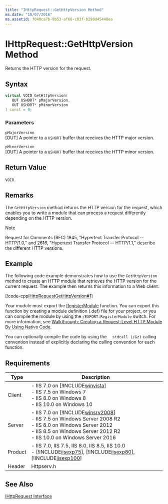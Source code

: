 ```yaml
---
title: "IHttpRequest::GetHttpVersion Method"
ms.date: "10/07/2016"
ms.assetid: f040ca7b-9b53-af66-c03f-b298d45448ea
---
```

# IHttpRequest::GetHttpVersion Method
Returns the HTTP version for the request.  
  
## Syntax  
  
```cpp  
virtual VOID GetHttpVersion(  
   OUT USHORT* pMajorVersion,  
   OUT USHORT* pMinorVersion  
) const = 0;  
```  
  
### Parameters  
 `pMajorVersion`  
 [OUT] A pointer to a `USHORT` buffer that receives the HTTP major version.  
  
 `pMinorVersion`  
 [OUT] A pointer to a `USHORT` buffer that receives the HTTP minor version.  
  
## Return Value  
 `VOID`.  
  
## Remarks  
 The `GetHttpVersion` method returns the HTTP version for the request, which enables you to write a module that can process a request differently depending on the HTTP version.  
  
> [!NOTE]
>  Request for Comments (RFC) 1945, "Hypertext Transfer Protocol -- HTTP/1.0," and 2616, "Hypertext Transfer Protocol -- HTTP/1.1," describe the different HTTP versions.  
  
## Example  
 The following code example demonstrates how to use the `GetHttpVersion` method to create an HTTP module that retrieves the HTTP version for the current request. The example then returns this information to a Web client.  
  
 [!code-cpp[IHttpRequestGetHttpVersion#1](~/samples/snippets/cpp/VS_Snippets_IIS/IIS7/IHttpRequestGetHttpVersion/cpp/IHttpRequestGetHttpVersion.cpp#1)]  
  
 Your module must export the [RegisterModule](../../web-development-reference/native-code-api-reference/pfn-registermodule-function.md) function. You can export this function by creating a module definition (.def) file for your project, or you can compile the module by using the `/EXPORT:RegisterModule` switch. For more information, see [Walkthrough: Creating a Request-Level HTTP Module By Using Native Code](../../web-development-reference/native-code-development-overview/walkthrough-creating-a-request-level-http-module-by-using-native-code.md).  
  
 You can optionally compile the code by using the `__stdcall (/Gz)` calling convention instead of explicitly declaring the calling convention for each function.  
  
## Requirements  
  
|Type|Description|  
|----------|-----------------|  
|Client|-   IIS 7.0 on [!INCLUDE[winvista](../../wmi-provider/includes/winvista-md.md)]<br />-   IIS 7.5 on Windows 7<br />-   IIS 8.0 on Windows 8<br />-   IIS 10.0 on Windows 10|  
|Server|-   IIS 7.0 on [!INCLUDE[winsrv2008](../../wmi-provider/includes/winsrv2008-md.md)]<br />-   IIS 7.5 on Windows Server 2008 R2<br />-   IIS 8.0 on Windows Server 2012<br />-   IIS 8.5 on Windows Server 2012 R2<br />-   IIS 10.0 on Windows Server 2016|  
|Product|-   IIS 7.0, IIS 7.5, IIS 8.0, IIS 8.5, IIS 10.0<br />-   [!INCLUDE[iisexp75](../../web-development-reference/native-code-api-reference/includes/iisexp75-md.md)], [!INCLUDE[iisexp80](../../web-development-reference/native-code-api-reference/includes/iisexp80-md.md)], [!INCLUDE[iisexp100](../../web-development-reference/native-code-api-reference/includes/iisexp100-md.md)]|  
|Header|Httpserv.h|  
  
## See Also  
 [IHttpRequest Interface](../../web-development-reference/native-code-api-reference/ihttprequest-interface.md)